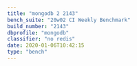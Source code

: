 ```yaml
---
title: "mongodb 2 2143"
bench_suite: "20w02 CI Weekly Benchmark"
build_number: "2143"
dbprofile: "mongodb"
classifier: "no redis"
date: 2020-01-06T10:42:15
type: "bench"
---
```

